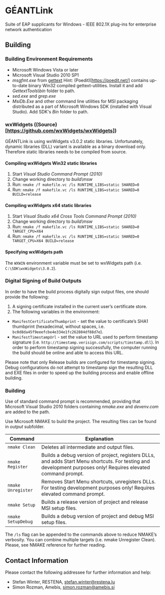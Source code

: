 # GÉANTLink

Suite of EAP supplicants for Windows - IEEE 802.1X plug-ins for enterprise network authentication

## Building

### Building Environment Requirements
- Microsoft Windows Vista or later
- Microsoft Visual Studio 2010 SP1
- _msgfmt.exe_ from [gettext](https://www.gnu.org/software/gettext/)
  Hint: (Poedit)[https://poedit.net/] contains up-to-date binary Win32 compiled gettext-utilities. Install it and add _GettextTools\bin_ folder to path.
- _sed.exe_ and _grep.exe_
- _MsiDb.Exe_ and other command line utilities for MSI packaging distributed as a part of Microsoft Windows SDK (installed with Visual Studio). Add SDK's _Bin_ folder to path.

### wxWidgets ((Source)[https://github.com/wxWidgets/wxWidgets])
GÉANTLink is using wxWidgets v3.0.2 static libraries. Unfortunately, dynamic libraries (DLL) variant is available as a binary download only. Therefore static libraries needs to be compiled from source.

#### Compiling wxWidgets Win32 static libraries
1. Start _Visual Studio Command Prompt (2010)_
2. Change working directory to _build\msw_
3. Run: `nmake /f makefile.vc /ls RUNTIME_LIBS=static SHARED=0`
4. Run: `nmake /f makefile.vc /ls RUNTIME_LIBS=static SHARED=0 BUILD=release`

#### Compiling wxWidgets x64 static libraries
1. Start _Visual Studio x64 Cross Tools Command Prompt (2010)_
2. Change working directory to _build\msw_
3. Run: `nmake /f makefile.vc /ls RUNTIME_LIBS=static SHARED=0 TARGET_CPU=X64`
4. Run: `nmake /f makefile.vc /ls RUNTIME_LIBS=static SHARED=0 TARGET_CPU=X64 BUILD=release`

#### Specifying wxWidgets path
The `WXWIN` environment variable must be set to wxWidgets path (i.e. `C:\SDK\wxWidgets\3.0.2`).

### Digital Signing of Build Outputs
In order to have the build process digitally sign output files, one should provide the following:

1. A signing certificate installed in the current user’s certificate store.
2. The following variables in the environment:
  - `ManifestCertificateThumbprint` - set the value to certificate’s SHA1 thumbprint (hexadecimal, without spaces, i.e. `bc0d8da45f9eeefcbe4e334e1fc262804df88d7e`).
  - `ManifestTimestampUrl` - set the value to URL used to perform timestamp signature (i.e. `http://timestamp.verisign.com/scripts/timstamp.dll`). In order to perform timestamp signing successfully, the computer running the build should be online and able to access this URL.

Please note that only Release builds are configured for timestamp signing. Debug configurations do not attempt to timestamp sign the resulting DLL and EXE files in order to speed up the building process and enable offline building.

### Building
Use of standard command prompt is recommended, providing that Microsoft Visual Studio 2010 folders containing _nmake.exe_ and _devenv.com_ are added to the path.

Use Microsoft NMAKE to build the project. The resulting files can be found in _output_ subfolder.

Command            | Explanation
-------------------|------------------------------------------
`nmake Clean`      | Deletes all intermediate and output files.
`nmake Register`   | Builds a debug version of project, registers DLLs, and adds Start Menu shortcuts. For testing and development purposes only! Requires elevated command prompt.
`nmake Unregister` | Removes Start Menu shortcuts, unregisters DLLs. For testing development purposes only! Requires elevated command prompt.
`nmake Setup`      | Builds a release version of project and release MSI setup files.
`nmake SetupDebug` | Builds a debug version of project and debug MSI setup files.

The `/ls` flag can be appended to the commands above to reduce NMAKE’s verbosity. You can combine multiple targets (i.e. nmake Unregister Clean). Please, see NMAKE reference for further reading.

## Contact Information
Please contact the following addressee for further information and help:
- Stefan Winter, RESTENA, stefan.winter@restena.lu
- Simon Rozman, Amebis, simon.rozman@amebis.si
